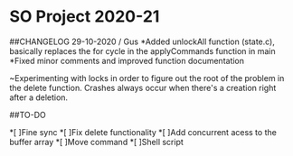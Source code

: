 # SO Project 2020-21

##CHANGELOG
29-10-2020 / Gus
*Added unlockAll function (state.c), basically replaces the for cycle in the applyCommands function in main
*Fixed minor comments and improved function documentation

~Experimenting with locks in order to figure out the root of the problem in the delete function. Crashes always occur when there's a creation right after a deletion.

##TO-DO

*[ ]Fine sync
*[ ]Fix delete functionality
*[ ]Add concurrent acess to the buffer array
*[ ]Move command
*[ ]Shell script